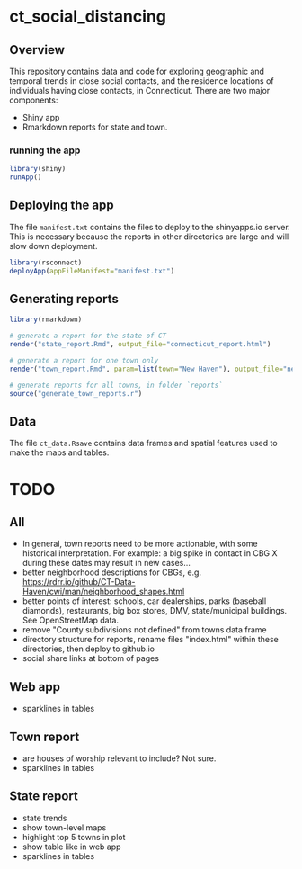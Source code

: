 # ct_social_distancing

## Overview

This repository contains data and code for exploring geographic and temporal trends in close social contacts, and the residence locations of individuals having close contacts, in Connecticut.  There are two major components: 
* Shiny app
* Rmarkdown reports for state and town. 

### running the app

```r
library(shiny)
runApp()
```

## Deploying the app 

The file `manifest.txt` contains the files to deploy to the shinyapps.io server. This is necessary because the reports in other directories are large and will slow down deployment. 

```r
library(rsconnect)
deployApp(appFileManifest="manifest.txt")
```

## Generating reports

```r
library(rmarkdown)

# generate a report for the state of CT
render("state_report.Rmd", output_file="connecticut_report.html")

# generate a report for one town only
render("town_report.Rmd", param=list(town="New Haven"), output_file="new_haven_report.html")

# generate reports for all towns, in folder `reports`
source("generate_town_reports.r")
```

## Data

The file `ct_data.Rsave` contains data frames and spatial features used to make the maps and tables. 


# TODO

## All

* In general, town reports need to be more actionable, with some historical interpretation. For example: a big spike in contact in CBG X during these dates may result in new cases...
* better neighborhood descriptions for CBGs, e.g. <https://rdrr.io/github/CT-Data-Haven/cwi/man/neighborhood_shapes.html>
* better points of interest: schools, car dealerships, parks (baseball diamonds), restaurants, big box stores, DMV, state/municipal buildings. See OpenStreetMap data. 
* remove "County subdivisions not defined" from towns data frame
* directory structure for reports, rename files "index.html" within these directories, then deploy to github.io
* social share links at bottom of pages


## Web app

* sparklines in tables

## Town report

* are houses of worship relevant to include? Not sure. 
* sparklines in tables


## State report

* state trends
* show town-level maps
* highlight top 5 towns in plot
* show table like in web app
* sparklines in tables




